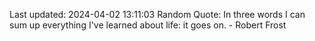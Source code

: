 Last updated: 2024-04-02 13:11:03
Random Quote: In three words I can sum up everything I've learned about life: it goes on. - Robert Frost